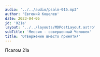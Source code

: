 ```yaml
---
audio: '../../audio/psalm-015.mp3'
author: 'Евгений Кошелев'
date: 2023-04-05
id: '021a'
layout: '../../layouts/MDPostLayout.astro'
subTitle: 'Мессия - совершенный Человек'
title: 'Отвержение вместо принятия'
---
```


Псалом 21a